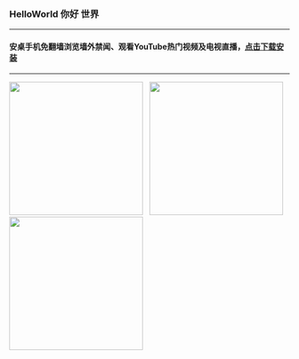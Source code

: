 ### HelloWorld  你好 世界

---

#### 安桌手机免翻墙浏览墙外禁闻、观看YouTube热门视频及电视直播，[点击下载安装](https://cdn.jsdelivr.net/gh/easy2view/HelloWorld/assets/HelloWorld-1.apk)

---

<img src="http://gfw-breaker.win/videos/helloworld/1.png" width="240px"> &nbsp; <img src="http://gfw-breaker.win/videos/helloworld/2.png" width="240px"> &nbsp; <img src="http://gfw-breaker.win/videos/helloworld/3.png" width="240px">

<img src='http://gfw-breaker.win/HelloWorld.md' width='0px' height='0px'/>
